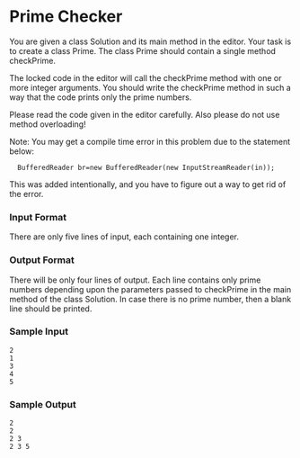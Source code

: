 # Prime Checker
You are given a class Solution and its main method in the editor. Your task is to create a class Prime. The class Prime should contain a single method checkPrime.

The locked code in the editor will call the checkPrime method with one or more integer arguments. You should write the checkPrime method in such a way that the code prints only the prime numbers.

Please read the code given in the editor carefully. Also please do not use method overloading!

Note: You may get a compile time error in this problem due to the statement below:
```
  BufferedReader br=new BufferedReader(new InputStreamReader(in));
```
This was added intentionally, and you have to figure out a way to get rid of the error.

### Input Format

There are only five lines of input, each containing one integer.

### Output Format

There will be only four lines of output. Each line contains only prime numbers depending upon the parameters passed to checkPrime in the main method of the class Solution. In case there is no prime number, then a blank line should be printed.

### Sample Input

```
2
1
3
4
5
```
### Sample Output
```
2 
2 
2 3 
2 3 5 
```
